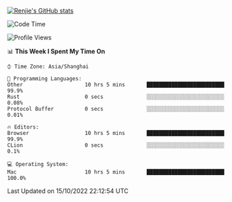 [![Renjie's GitHub stats](https://github-readme-stats.vercel.app/api?username=liurenjie1024&show_icons=true&theme=chartreuse-dark)](https://github.com/anuraghazra/github-readme-stats)

<!--START_SECTION:waka-->
![Code Time](http://img.shields.io/badge/Code%20Time-232%20hrs%2011%20mins-blue)

![Profile Views](http://img.shields.io/badge/Profile%20Views-6-blue)

📊 **This Week I Spent My Time On** 

```text
⌚︎ Time Zone: Asia/Shanghai

💬 Programming Languages: 
Other                    10 hrs 5 mins       █████████████████████████   99.9% 
Rust                     0 secs              ░░░░░░░░░░░░░░░░░░░░░░░░░   0.08% 
Protocol Buffer          0 secs              ░░░░░░░░░░░░░░░░░░░░░░░░░   0.01%

🔥 Editors: 
Browser                  10 hrs 5 mins       █████████████████████████   99.9% 
CLion                    0 secs              ░░░░░░░░░░░░░░░░░░░░░░░░░   0.1%

💻 Operating System: 
Mac                      10 hrs 5 mins       █████████████████████████   100.0%

```


 Last Updated on 15/10/2022 22:12:54 UTC
<!--END_SECTION:waka-->

